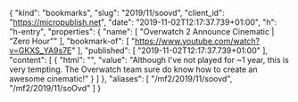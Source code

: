 {
  "kind": "bookmarks",
  "slug": "2019/11/soovd",
  "client_id": "https://micropublish.net",
  "date": "2019-11-02T12:17:37.739+01:00",
  "h": "h-entry",
  "properties": {
    "name": [
      "Overwatch 2 Announce Cinematic | “Zero Hour”"
    ],
    "bookmark-of": [
      "https://www.youtube.com/watch?v=GKXS_YA9s7E"
    ],
    "published": [
      "2019-11-02T12:17:37.739+01:00"
    ],
    "content": [
      {
        "html": "",
        "value": "Although I've not played for ~1 year, this is very tempting. The Overwatch team sure do know how to create an awesome cinematic!"
      }
    ]
  },
  "aliases": [
    "/mf2/2019/11/soovd",
    "/mf2/2019/11/soOvd"
  ]
}
